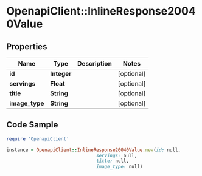 # OpenapiClient::InlineResponse20040Value

## Properties

Name | Type | Description | Notes
------------ | ------------- | ------------- | -------------
**id** | **Integer** |  | [optional] 
**servings** | **Float** |  | [optional] 
**title** | **String** |  | [optional] 
**image_type** | **String** |  | [optional] 

## Code Sample

```ruby
require 'OpenapiClient'

instance = OpenapiClient::InlineResponse20040Value.new(id: null,
                                 servings: null,
                                 title: null,
                                 image_type: null)
```


